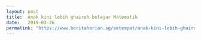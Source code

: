 ```yaml
---
layout: post
title:  Anak kini lebih ghairah belajar Matematik
date:   2019-03-26
permalink: "https://www.beritaharian.sg/setempat/anak-kini-lebih-ghairah-belajar-matematik"
---
```

